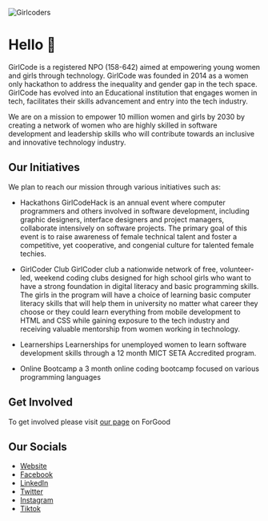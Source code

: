 
![Girlcoders](https://girlcode-website.onrender.com/static/media/girlcode_students.80e3edd92a30148ec90f.webp)

# Hello 👋

GirlCode is a registered NPO (158-642) aimed at empowering young women and girls through technology. GirlCode was founded in 2014 as a women only hackathon to address the inequality and gender gap in the tech space. GirlCode has evolved into an Educational institution that engages women in tech, facilitates their skills advancement and entry into the tech industry.

We are on a mission to empower 10 million women and girls by 2030 by creating a network of women who are highly skilled in software development and leadership skills who will contribute towards an inclusive and innovative technology industry.

## Our Initiatives

We plan to reach our mission through various initiatives such as:

- Hackathons
GirlCodeHack is an annual event where computer programmers and others involved in software development, including graphic designers, interface designers and project managers, collaborate intensively on software projects. The primary goal of this event is to raise awareness of female technical talent and foster a competitive, yet cooperative, and congenial culture for talented female techies.

- GirlCoder Club
GirlCoder club a nationwide network of free, volunteer-led, weekend coding clubs designed for high school girls who want to have a strong foundation in digital literacy and basic programming skills. The girls in the program will have a choice of learning basic computer literacy skills that will help them in university no matter what career they choose or they could learn everything from mobile development to HTML and CSS while gaining exposure to the tech industry and receiving valuable mentorship from women working in technology.

- Learnerships
Learnerships for unemployed women to learn software development skills through a 12 month MICT SETA Accredited program.

- Online Bootcamp
a 3 month online coding bootcamp focused on various programming languages

## Get Involved

To get involved please visit [our page](https://www.forgood.co.za/causes/girlcode) on ForGood

## Our Socials

- [Website](https://girlcode.co.za/)
- [Facebook](https://www.facebook.com/GirlCodeZA/)
- [LinkedIn](https://www.linkedin.com/company/girlcodeza/)
- [Twitter](https://twitter.com/GirlCode_za)
- [Instagram](https://www.instagram.com/girlcode_za/)
- [Tiktok](https://www.tiktok.com/@girlcodeza/)
